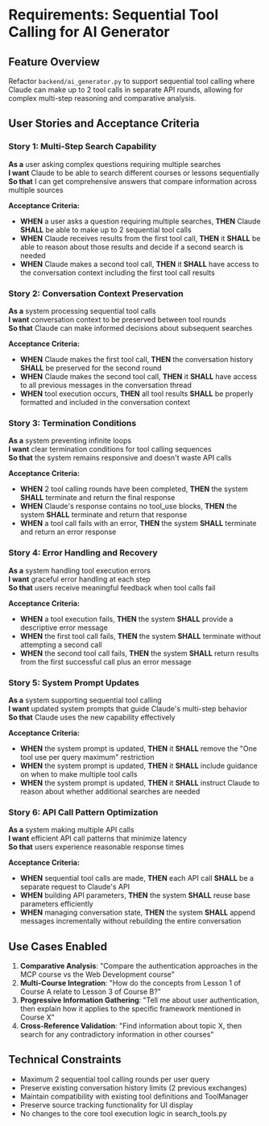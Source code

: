 # Requirements: Sequential Tool Calling for AI Generator

## Feature Overview
Refactor `backend/ai_generator.py` to support sequential tool calling where Claude can make up to 2 tool calls in separate API rounds, allowing for complex multi-step reasoning and comparative analysis.

## User Stories and Acceptance Criteria

### Story 1: Multi-Step Search Capability
**As a** user asking complex questions requiring multiple searches  
**I want** Claude to be able to search different courses or lessons sequentially  
**So that** I can get comprehensive answers that compare information across multiple sources

**Acceptance Criteria:**
- **WHEN** a user asks a question requiring multiple searches, **THEN** Claude **SHALL** be able to make up to 2 sequential tool calls
- **WHEN** Claude receives results from the first tool call, **THEN** it **SHALL** be able to reason about those results and decide if a second search is needed
- **WHEN** Claude makes a second tool call, **THEN** it **SHALL** have access to the conversation context including the first tool call results

### Story 2: Conversation Context Preservation
**As a** system processing sequential tool calls  
**I want** conversation context to be preserved between tool rounds  
**So that** Claude can make informed decisions about subsequent searches

**Acceptance Criteria:**
- **WHEN** Claude makes the first tool call, **THEN** the conversation history **SHALL** be preserved for the second round
- **WHEN** Claude makes the second tool call, **THEN** it **SHALL** have access to all previous messages in the conversation thread
- **WHEN** tool execution occurs, **THEN** all tool results **SHALL** be properly formatted and included in the conversation context

### Story 3: Termination Conditions
**As a** system preventing infinite loops  
**I want** clear termination conditions for tool calling sequences  
**So that** the system remains responsive and doesn't waste API calls

**Acceptance Criteria:**
- **WHEN** 2 tool calling rounds have been completed, **THEN** the system **SHALL** terminate and return the final response
- **WHEN** Claude's response contains no tool_use blocks, **THEN** the system **SHALL** terminate and return that response
- **WHEN** a tool call fails with an error, **THEN** the system **SHALL** terminate and return an error response

### Story 4: Error Handling and Recovery
**As a** system handling tool execution errors  
**I want** graceful error handling at each step  
**So that** users receive meaningful feedback when tool calls fail

**Acceptance Criteria:**
- **WHEN** a tool execution fails, **THEN** the system **SHALL** provide a descriptive error message
- **WHEN** the first tool call fails, **THEN** the system **SHALL** terminate without attempting a second call
- **WHEN** the second tool call fails, **THEN** the system **SHALL** return results from the first successful call plus an error message

### Story 5: System Prompt Updates
**As a** system supporting sequential tool calling  
**I want** updated system prompts that guide Claude's multi-step behavior  
**So that** Claude uses the new capability effectively

**Acceptance Criteria:**
- **WHEN** the system prompt is updated, **THEN** it **SHALL** remove the "One tool use per query maximum" restriction
- **WHEN** the system prompt is updated, **THEN** it **SHALL** include guidance on when to make multiple tool calls
- **WHEN** the system prompt is updated, **THEN** it **SHALL** instruct Claude to reason about whether additional searches are needed

### Story 6: API Call Pattern Optimization
**As a** system making multiple API calls  
**I want** efficient API call patterns that minimize latency  
**So that** users experience reasonable response times

**Acceptance Criteria:**
- **WHEN** sequential tool calls are made, **THEN** each API call **SHALL** be a separate request to Claude's API
- **WHEN** building API parameters, **THEN** the system **SHALL** reuse base parameters efficiently
- **WHEN** managing conversation state, **THEN** the system **SHALL** append messages incrementally without rebuilding the entire conversation

## Use Cases Enabled

1. **Comparative Analysis**: "Compare the authentication approaches in the MCP course vs the Web Development course"
2. **Multi-Course Integration**: "How do the concepts from Lesson 1 of Course A relate to Lesson 3 of Course B?"
3. **Progressive Information Gathering**: "Tell me about user authentication, then explain how it applies to the specific framework mentioned in Course X"
4. **Cross-Reference Validation**: "Find information about topic X, then search for any contradictory information in other courses"

## Technical Constraints

- Maximum 2 sequential tool calling rounds per user query
- Preserve existing conversation history limits (2 previous exchanges)
- Maintain compatibility with existing tool definitions and ToolManager
- Preserve source tracking functionality for UI display
- No changes to the core tool execution logic in search_tools.py